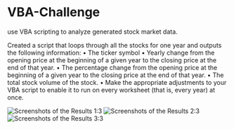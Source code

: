 # VBA-Challenge
use VBA scripting to analyze generated stock market data.

Created a script that loops through all the stocks for one year and outputs the following information:
•	The ticker symbol
•	Yearly change from the opening price at the beginning of a given year to the closing price at the end of that year.
•	The percentage change from the opening price at the beginning of a given year to the closing price at the end of that year.
•	The total stock volume of the stock.
•	Make the appropriate adjustments to your VBA script to enable it to run on every worksheet (that is, every year) at once.


![Screenshots of the Results 1:3](https://user-images.githubusercontent.com/126301312/228064485-2b95dd1b-f920-45ce-9f13-ddcab4107948.png)
![Screenshots of the Results 2:3](https://user-images.githubusercontent.com/126301312/228064535-e7cf9e73-ce2d-4722-9127-5db056e88618.png)
![Screenshots of the Results 3:3](https://user-images.githubusercontent.com/126301312/228064545-1c04583f-0e6e-4c29-9cac-90f66c93b2e4.png)
